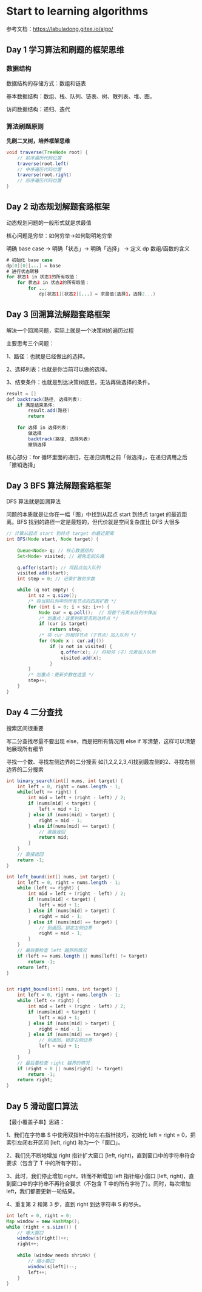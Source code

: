 # Start to learning algorithms
参考文档：https://labuladong.gitee.io/algo/

## Day 1 学习算法和刷题的框架思维
### 数据结构
数据结构的存储方式：数组和链表

基本数据结构：数组、栈、队列、链表、树、散列表、堆、图。

访问数据结构：递归、迭代
### 算法刷题原则
**先刷二叉树，培养框架思维**
```java
void traverse(TreeNode root) {
    // 前序遍历代码位置
    traverse(root.left)
    // 中序遍历代码位置
    traverse(root.right)
    // 后序遍历代码位置
}
```
## Day 2 动态规划解题套路框架
动态规划问题的一般形式就是求最值

核心问题是穷举：如何穷举->如何聪明地穷举

明确 base case -> 明确「状态」-> 明确「选择」 -> 定义 dp 数组/函数的含义

```java
# 初始化 base case
dp[0][0][...] = base
# 进行状态转移
for 状态1 in 状态1的所有取值：
    for 状态2 in 状态2的所有取值：
        for ...
            dp[状态1][状态2][...] = 求最值(选择1，选择2...)

```
## Day 3 回溯算法解题套路框架
解决一个回溯问题，实际上就是一个决策树的遍历过程

主要思考三个问题：

1、路径：也就是已经做出的选择。

2、选择列表：也就是你当前可以做的选择。

3、结束条件：也就是到达决策树底层，无法再做选择的条件。

```java
result = []
def backtrack(路径, 选择列表):
    if 满足结束条件:
        result.add(路径)
        return
    
    for 选择 in 选择列表:
        做选择
        backtrack(路径, 选择列表)
        撤销选择
```

核心部分：for 循环里面的递归，在递归调用之前「做选择」，在递归调用之后「撤销选择」

## Day 3 BFS 算法解题套路框架
DFS 算法就是回溯算法

问题的本质就是让你在一幅「图」中找到从起点 start 到终点 target 的最近距离。BFS 找到的路径一定是最短的，但代价就是空间复杂度比 DFS 大很多
```java
// 计算从起点 start 到终点 target 的最近距离
int BFS(Node start, Node target) {
    
    Queue<Node> q; // 核心数据结构
    Set<Node> visited; // 避免走回头路
    
    q.offer(start); // 将起点加入队列
    visited.add(start);
    int step = 0; // 记录扩散的步数

    while (q not empty) {
        int sz = q.size();
        /* 将当前队列中的所有节点向四周扩散 */
        for (int i = 0; i < sz; i++) {
            Node cur = q.poll();  // 将首个元素从队列中弹出
            /* 划重点：这里判断是否到达终点 */
            if (cur is target)
                return step;
            /* 将 cur 的相邻节点（子节点）加入队列 */
            for (Node x : cur.adj())
                if (x not in visited) {
                    q.offer(x); // 将相邻（子）元素加入队列
                    visited.add(x);
                }
        }
        /* 划重点：更新步数在这里 */
        step++;
    }
}

```

## Day 4 二分查找
搜索区间很重要

写二分查找尽量不要出现 else，而是把所有情况用 else if 写清楚，这样可以清楚地展现所有细节

寻找一个数、寻找左侧边界的二分搜索 如[1,2,2,2,3,4]找到最左侧的2、寻找右侧边界的二分搜索

```java
int binary_search(int[] nums, int target) {
    int left = 0, right = nums.length - 1; 
    while(left <= right) {
        int mid = left + (right - left) / 2;
        if (nums[mid] < target) {
            left = mid + 1;
        } else if (nums[mid] > target) {
            right = mid - 1; 
        } else if(nums[mid] == target) {
            // 直接返回
            return mid;
        }
    }
    // 直接返回
    return -1;
}

int left_bound(int[] nums, int target) {
    int left = 0, right = nums.length - 1;
    while (left <= right) {
        int mid = left + (right - left) / 2;
        if (nums[mid] < target) {
            left = mid + 1;
        } else if (nums[mid] > target) {
            right = mid - 1;
        } else if (nums[mid] == target) {
            // 别返回，锁定左侧边界
            right = mid - 1;
        }
    }
    // 最后要检查 left 越界的情况
    if (left >= nums.length || nums[left] != target)
        return -1;
    return left;
}


int right_bound(int[] nums, int target) {
    int left = 0, right = nums.length - 1;
    while (left <= right) {
        int mid = left + (right - left) / 2;
        if (nums[mid] < target) {
            left = mid + 1;
        } else if (nums[mid] > target) {
            right = mid - 1;
        } else if (nums[mid] == target) {
            // 别返回，锁定右侧边界
            left = mid + 1;
        }
    }
    // 最后要检查 right 越界的情况
    if (right < 0 || nums[right] != target)
        return -1;
    return right;
}
```
## Day 5 滑动窗口算法
【最小覆盖子串】思路：

1、我们在字符串 S 中使用双指针中的左右指针技巧，初始化 left = right = 0，把索引左闭右开区间 [left, right) 称为一个「窗口」。

2、我们先不断地增加 right 指针扩大窗口 [left, right)，直到窗口中的字符串符合要求（包含了 T 中的所有字符）。

3、此时，我们停止增加 right，转而不断增加 left 指针缩小窗口 [left, right)，直到窗口中的字符串不再符合要求（不包含 T 中的所有字符了）。同时，每次增加 left，我们都要更新一轮结果。

4、重复第 2 和第 3 步，直到 right 到达字符串 S 的尽头。

```java
int left = 0, right = 0;
Map window = new HashMap();
while (right < s.size()) {
    // 增大窗口
    window(s[right])++;
    right++;
    
    while (window needs shrink) {
        // 缩小窗口
        window(s[left])--;
        left++;
    }
}
```